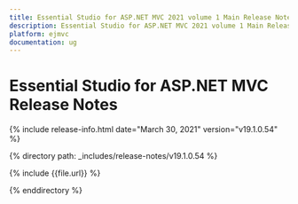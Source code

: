 ```yaml
---
title: Essential Studio for ASP.NET MVC 2021 volume 1 Main Release Notes  
description: Essential Studio for ASP.NET MVC 2021 volume 1 Main Release Notes  
platform: ejmvc
documentation: ug
---
```


# Essential Studio for ASP.NET MVC  Release Notes  

{% include release-info.html date="March 30, 2021"  version="v19.1.0.54" %} 


{% directory path: _includes/release-notes/v19.1.0.54 %}

{% include {{file.url}} %}

{% enddirectory %}